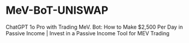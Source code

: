 # MeV-BoT-UNISWAP
ChatGPT 1o Pro with Trading MeV. Bot: How to Make $2,500 Per Day in Passive Income | Invest in a Passive Income Tool for MEV Trading
